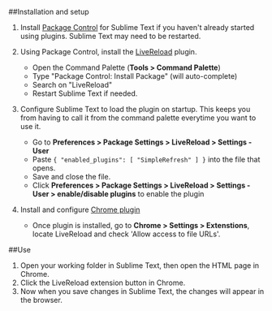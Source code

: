 ##Installation and setup

1. Install [Package Control](https://packagecontrol.io/installation) for Sublime Text if you haven't already started using plugins. Sublime Text may need to be restarted.

2. Using Package Control, install the [LiveReload](https://packagecontrol.io/packages/LiveReload) plugin.
	- Open the Command Palette (**Tools > Command Palette**)
	- Type "Package Control: Install Package" (will auto-complete)
	- Search on "LiveReload"
	- Restart Sublime Text if needed.

3. Configure Sublime Text to load the plugin on startup. This keeps you from having to call it from the command palette everytime you want to use it.
	- Go to **Preferences > Package Settings > LiveReload > Settings - User**
	- Paste `{ "enabled_plugins": [ "SimpleRefresh" ] }` into the file that opens.
	- Save and close the file.
	- Click **Preferences > Package Settings > LiveReload > Settings - User > enable/disable plugins** to enable the plugin

4. Install and configure [Chrome plugin](https://chrome.google.com/webstore/detail/livereload/jnihajbhpnppcggbcgedagnkighmdlei?hl=en)
	- Once plugin is installed, go to **Chrome > Settings > Extenstions**, locate LiveReload and check 'Allow access to file URLs'.

##Use

1. Open your working folder in Sublime Text, then open the HTML page in Chrome.
2. Click the LiveReload extension button in Chrome.
3. Now when you save changes in Sublime Text, the changes will appear in the browser.

